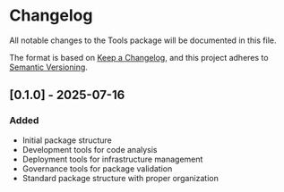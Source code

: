 # Changelog

All notable changes to the Tools package will be documented in this file.

The format is based on [Keep a Changelog](https://keepachangelog.com/en/1.0.0/),
and this project adheres to [Semantic Versioning](https://semver.org/spec/v2.0.0.html).

## [0.1.0] - 2025-07-16

### Added
- Initial package structure
- Development tools for code analysis
- Deployment tools for infrastructure management
- Governance tools for package validation
- Standard package structure with proper organization